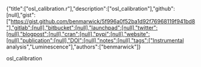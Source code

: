 {"title":["osl_calibration.r"],"description":["osl_calibration"],"github":[null],"gist":["https://gist.github.com/benmarwick/5f996a0f52ba1d92f76968119f941bd8"],"gitlab":[null],"bitbucket":[null],"launchpad":[null],"twitter":[null],"blogpost":[null],"cran":[null],"pypi":[null],"website":[null],"publication":[null],"DOI":[null],"notes":[null],"tags":["Instrumental analysis","Luminescence"],"authors":["benmarwick"]}

osl_calibration